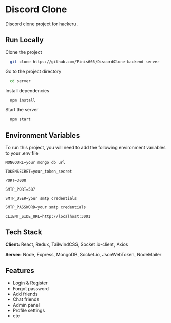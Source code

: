 # Discord Clone

Discord clone project for hackeru.

## Run Locally

Clone the project

```bash
  git clone https://github.com/Finis666/DiscordClone-backend server
```

Go to the project directory

```bash
  cd server
```

Install dependencies

```bash
  npm install
```

Start the server

```bash
  npm start
```

## Environment Variables

To run this project, you will need to add the following environment variables to your .env file

`MONGOURI=your mongo db url`

`TOKENSECRET=your_token_secret`

`PORT=3000`

`SMTP_PORT=587`

`SMTP_USER=your smtp credentials`

`SMTP_PASSWORD=your smtp credentials`

`CLIENT_SIDE_URL=http://localhost:3001`



## Tech Stack

**Client:** React, Redux, TailwindCSS, Socket.io-client, Axios

**Server:** Node, Express, MongoDB, Socket.io, JsonWebToken, NodeMailer



## Features

- Login & Register
- Forgot password
- Add friends
- Chat friends
- Admin panel
- Profile settings
- etc
